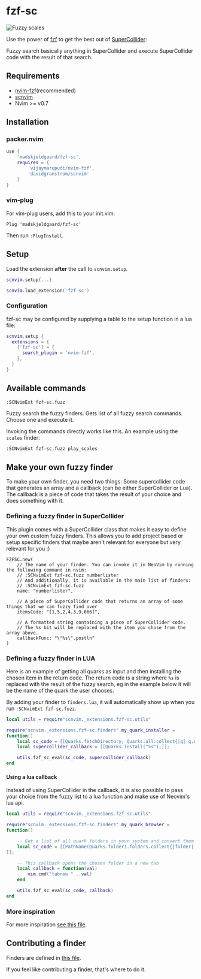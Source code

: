 # fzf-sc

![Fuzzy scales](assets/fzf-sc-fuzzyscales.gif)

Use the power of [fzf](https://github.com/junegunn/fzf) to get the best out of [SuperCollider](https://supercollider.github.io/):

Fuzzy search basically anything in SuperCollider and execute SuperCollider code with the result of that search.

## Requirements

- [nvim-fzf](https://github.com/vijaymarupudi/nvim-fzf)(recommended) 
- [scnvim](https://github.com/davidgranstrom/scnvim)
- Nvim >= v0.7

## Installation

### packer.nvim

```lua
use {
	'madskjeldgaard/fzf-sc',
	requires = {
		'vijaymarupudi/nvim-fzf',
		'davidgranstrom/scnvim'
	}
}
```


### vim-plug
For vim-plug users, add this to your init.vim:

`Plug 'madskjeldgaard/fzf-sc'`

Then run `:PlugInstall`.

## Setup

Load the extension **after** the call to `scnvim.setup`.

```lua
scnvim.setup{...}

scnvim.load_extension('fzf-sc')
```


### Configuration

fzf-sc may be configured by supplying a table to the setup function in a lua file:

```lua
scnvim.setup {
  extensions = {
    ['fzf-sc'] = {
      search_plugin = 'nvim-fzf',
    },
  }
}
```

## Available commands
`:SCNvimExt fzf-sc.fuzz`

Fuzzy search the fuzzy finders. Gets list of all fuzzy search commands. Choose one and execute it.

Invoking the commands directly works like this. An example using the `scales` finder:

```bash
:SCNvimExt fzf-sc.fuzz play_scales
```

## Make your own fuzzy finder

To make your own finder, you need two things: Some supercollider code that generates an array and a callback (can be either SuperCollider or Lua). The callback is a piece of code that takes the result of your choice and does something with it. 


### Defining a fuzzy finder in SuperCollider

This plugin comes with a SuperCollider class that makes it easy to define your own custom fuzzy finders. This allows you to add project based or setup specific finders that maybe aren't relevant for everyone but very relevant for you :)

```supercollider
FZFSC.new(
	// The name of your finder. You can invoke it in NeoVim by running the following command in nvim:
	// :SCNvimExt fzf-sc.fuzz numberlister
	// And additionally, it is available in the main list of finders:
	// :SCNvimExt fzf-sc.fuzz
	name: "numberlister", 

	// A piece of SuperCollider code that returns an array of some things that we can fuzzy find over
	itemsCode: "[1,5,2,4,3,9,666]",

	// A formatted string containing a piece of SuperCollider code. 
	// The %s bit will be replaced with the item you chose from the array above.
	callbackFunc: "\"%s\".postln"
)
```

### Defining a fuzzy finder in LUA

Here is an example of getting all quarks as input and then installing the chosen item in the return code. The return code is a string where `%s` is replaced with the result of the fuzzy search, eg in the example below it will be the name of the quark the user chooses.

By adding your finder to `finders.lua`, it will automatically show up when you run `:SCNvimExt fzf-sc.fuzz`.

```lua
local utils = require"scnvim._extensions.fzf-sc.utils"

require"scnvim._extensions.fzf-sc.finders".my_quark_installer = 
function()
	local sc_code = [[Quarks.fetchDirectory; Quarks.all.collect{|q| q.name}]];
	local supercollider_callback = [[Quarks.install("%s");]];

	utils.fzf_sc_eval(sc_code, supercollider_callback)
end
```

#### Using a lua callback

Instead of using SuperCollider in the callback, it is also possible to pass your choice from the fuzzy list to a lua function and make use of Neovim's lua api.

```lua
local utils = require"scnvim._extensions.fzf-sc.utils"

require"scnvim._extensions.fzf-sc.finders".my_quark_browser = 
function()

	-- Get a list of all quark folders in your system and convert them to full paths
	local sc_code = [[PathName(Quarks.folder).folders.collect{|folder| folder.fullPath}
]];

	-- This callback opens the chosen folder in a new tab
	local callback = function(val) 
		vim.cmd("tabnew " ..val) 
	end

	utils.fzf_sc_eval(sc_code, callback)
end
```

### More inspiration 

For more inspiration [see this file](lua/scnvim/_extensions/fzf-sc/finders.lua). 

## Contributing a finder

Finders are defined in [this file](lua/scnvim/_extensions/fzf-sc/finders.lua). 

If you feel like contributing a finder, that's where to do it.
